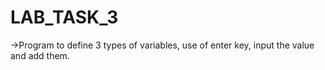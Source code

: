 # LAB_TASK_3
->Program to define 3 types of variables, use of enter key, input the value and add them.
